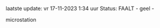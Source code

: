 laatste update: 
vr 17-11-2023  1:34   uur 
Status: FAALT - geel - 
<div class="service R">microstation</div>
